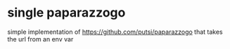 # single paparazzogo

simple implementation of https://github.com/putsi/paparazzogo that takes the url from an env var
